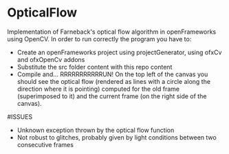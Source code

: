 # OpticalFlow
Implementation of Farneback's optical flow algorithm in openFrameworks using OpenCV. In order to run correctly the program you have to:
- Create an openFrameworks project using projectGenerator, using ofxCv and ofxOpenCv addons
- Substitute the src folder content with this repo content
- Compile and... RRRRRRRRRRRUN!
On the top left of the canvas you should see the optical flow (rendered as lines with a circle along the direction where it is pointing) computed for the old frame (superimposed to it) and the current frame (on the right side of the canvas).

#ISSUES
- Unknown exception thrown by the optical flow function
- Not robust to glitches, probably given by light conditions between two consecutive frames
